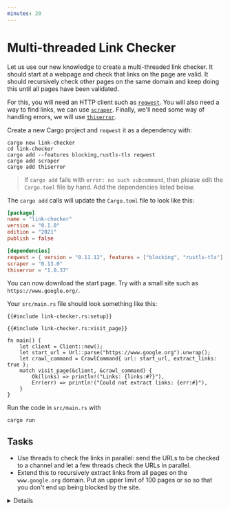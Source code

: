```yaml
---
minutes: 20
---
```


# Multi-threaded Link Checker

Let us use our new knowledge to create a multi-threaded link checker. It should
start at a webpage and check that links on the page are valid. It should
recursively check other pages on the same domain and keep doing this until all
pages have been validated.

For this, you will need an HTTP client such as [`reqwest`][1]. You will also
need a way to find links, we can use [`scraper`][2]. Finally, we'll need some
way of handling errors, we will use [`thiserror`][3].

Create a new Cargo project and `reqwest` it as a dependency with:

```shell
cargo new link-checker
cd link-checker
cargo add --features blocking,rustls-tls reqwest
cargo add scraper
cargo add thiserror
```

> If `cargo add` fails with `error: no such subcommand`, then please edit the
> `Cargo.toml` file by hand. Add the dependencies listed below.

The `cargo add` calls will update the `Cargo.toml` file to look like this:

<!-- File Cargo.toml -->

```toml
[package]
name = "link-checker"
version = "0.1.0"
edition = "2021"
publish = false

[dependencies]
reqwest = { version = "0.11.12", features = ["blocking", "rustls-tls"] }
scraper = "0.13.0"
thiserror = "1.0.37"
```

You can now download the start page. Try with a small site such as
`https://www.google.org/`.

Your `src/main.rs` file should look something like this:

<!-- File src/main.rs -->

```rust,compile_fail
{{#include link-checker.rs:setup}}

{{#include link-checker.rs:visit_page}}

fn main() {
    let client = Client::new();
    let start_url = Url::parse("https://www.google.org").unwrap();
    let crawl_command = CrawlCommand{ url: start_url, extract_links: true };
    match visit_page(&client, &crawl_command) {
        Ok(links) => println!("Links: {links:#?}"),
        Err(err) => println!("Could not extract links: {err:#}"),
    }
}
```

Run the code in `src/main.rs` with

```shell
cargo run
```

## Tasks

- Use threads to check the links in parallel: send the URLs to be checked to a
  channel and let a few threads check the URLs in parallel.
- Extend this to recursively extract links from all pages on the
  `www.google.org` domain. Put an upper limit of 100 pages or so so that you
  don't end up being blocked by the site.

<details>

- This is a complex exercise and intended to give students an opportunity to
  work on a larger project than others. A success condition for this exercise is
  to get stuck on some "real" issue and work through it with the support of
  other students or the instructor.

</details>

[1]: https://docs.rs/reqwest/
[2]: https://docs.rs/scraper/
[3]: https://docs.rs/thiserror/
